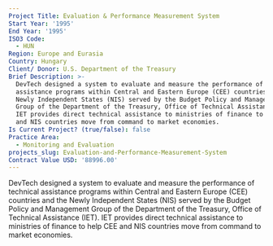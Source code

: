 ```yaml
---
Project Title: Evaluation & Performance Measurement System
Start Year: '1995'
End Year: '1995'
ISO3 Code:
  - HUN
Region: Europe and Eurasia
Country: Hungary
Client/ Donor: U.S. Department of the Treasury
Brief Description: >-
  DevTech designed a system to evaluate and measure the performance of technical
  assistance programs within Central and Eastern Europe (CEE) countries and the
  Newly Independent States (NIS) served by the Budget Policy and Management
  Group of the Department of the Treasury, Office of Technical Assistance (IET).
  IET provides direct technical assistance to ministries of finance to help CEE
  and NIS countries move from command to market economies.
Is Current Project? (true/false): false
Practice Area:
  - Monitoring and Evaluation
projects_slug: Evaluation-and-Performance-Measurement-System
Contract Value USD: '88996.00'
---
```

DevTech designed a system to evaluate and measure the performance of technical assistance programs within Central and Eastern Europe (CEE) countries and the Newly Independent States (NIS) served by the Budget Policy and Management Group of the Department of the Treasury, Office of Technical Assistance (IET). IET provides direct technical assistance to ministries of finance to help CEE and NIS countries move from command to market economies.